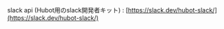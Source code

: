 slack api (Hubot用のslack開発者キット) :  [https://slack.dev/hubot-slack/](https://slack.dev/hubot-slack/)


